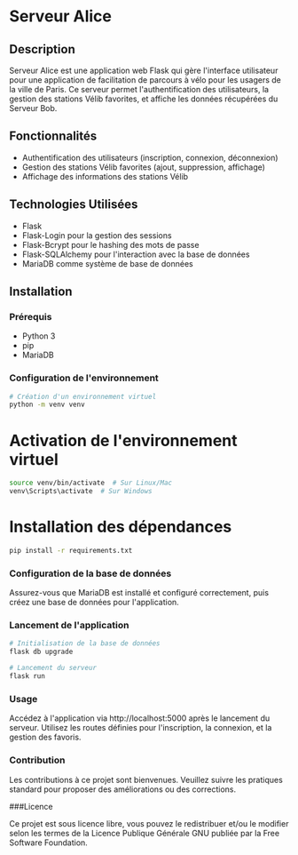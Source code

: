 # Serveur Alice

## Description

Serveur Alice est une application web Flask qui gère l'interface utilisateur pour une application de facilitation de parcours à vélo pour les usagers de la ville de Paris. Ce serveur permet l'authentification des utilisateurs, la gestion des stations Vélib favorites, et affiche les données récupérées du Serveur Bob.

## Fonctionnalités
- Authentification des utilisateurs (inscription, connexion, déconnexion)
- Gestion des stations Vélib favorites (ajout, suppression, affichage)
- Affichage des informations des stations Vélib

## Technologies Utilisées
- Flask
- Flask-Login pour la gestion des sessions
- Flask-Bcrypt pour le hashing des mots de passe
- Flask-SQLAlchemy pour l'interaction avec la base de données
- MariaDB comme système de base de données

## Installation

### Prérequis
- Python 3
- pip
- MariaDB

### Configuration de l'environnement
```bash
# Création d'un environnement virtuel
python -m venv venv
```

# Activation de l'environnement virtuel
```bash
source venv/bin/activate  # Sur Linux/Mac
venv\Scripts\activate  # Sur Windows
```

# Installation des dépendances
```bash
pip install -r requirements.txt
```

### Configuration de la base de données
Assurez-vous que MariaDB est installé et configuré correctement, puis créez une base de données pour l'application.

### Lancement de l'application
```bash
# Initialisation de la base de données
flask db upgrade

# Lancement du serveur
flask run
```

### Usage

Accédez à l'application via http://localhost:5000 après le lancement du serveur. Utilisez les routes définies pour l'inscription, la connexion, et la gestion des favoris.

### Contribution

Les contributions à ce projet sont bienvenues. Veuillez suivre les pratiques standard pour proposer des améliorations ou des corrections.

###Licence

Ce projet est sous licence libre, vous pouvez le redistribuer et/ou le modifier selon les termes de la Licence Publique Générale GNU publiée par la Free Software Foundation.

